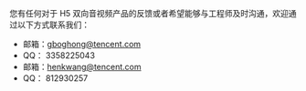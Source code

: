 您有任何对于 H5 双向音视频产品的反馈或者希望能够与工程师及时沟通，欢迎通过以下方式联系我们：

* 邮箱：gboghong@tencent.com
* QQ： 3358225043      <br>                   
* 邮箱：henkwang@tencent.com
* QQ： 812930257